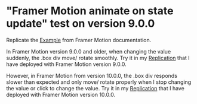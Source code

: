# "Framer Motion animate on state update" test on version 9.0.0

Replicate the [Example](https://codesandbox.io/s/framer-motion-animate-on-state-update-ns67ib?from-embed=&file=/package.json:165-189) from Framer Motion documentation.

In Framer Motion version 9.0.0 and older, when changing the value suddenly, the .box div move/ rotate smoothly. Try it in my [Replication](https://framer-motion-test-9-0-0.vercel.app/) that I have deployed with Framer Motion version 9.0.0.

However, in Framer Motion from version 10.0.0, the .box div responds slower than expected and only move/ rotate properly when I stop changing the value or click to change the value. Try it in my [Replication](https://framer-motion-test-10-0-0.vercel.app/) that I have deployed with Framer Motion version 10.0.0.

